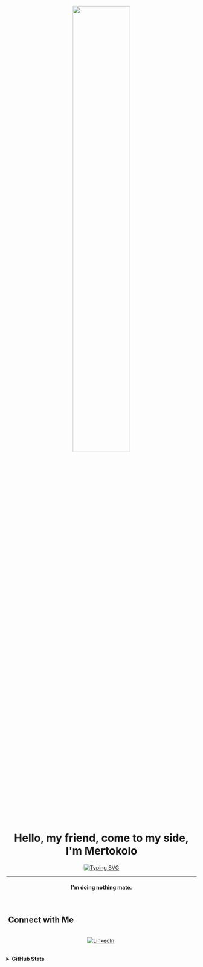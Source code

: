 <p align="center">

<img align-item="center" src="https://media.giphy.com/media/G3Hu8RMcnHZA2JK6x1/giphy.gif" width="55%" height="55%" class="giphy-embed">
<p>
<h1 align="center">Hello, my friend, come to my side, I'm Mertokolo</h1> 

<p align="center">
 <a href="https://git.io/typing-svg"><img src="https://readme-typing-svg.herokuapp.com?font=Silkscreen&pause=1000&color=36F700&background=FF008D00&center=true&vCenter=true&width=500&lines=Game+Desinger;Designer;Photomontagist;Video+Editor" alt="Typing SVG" /></a>
</p>
<hr/>
<h4 align="center">I'm doing nothing mate.</h4>

<br>
<!-- Connect with Me:START -->

## &nbsp;Connect with Me 
<p align="center">
<br>
<a href="https://www.linkedin.com/in/mustafa-mert-g%C3%B6kdeniz-97892b219/"><img src="https://img.shields.io/badge/linkedin-%230077B5.svg?&style=for-the-badge&logo=linkedin&logoColor=white" alt="LinkedIn" /></a>&nbsp;
</p>
<br>
<!-- Connect with Me:END -->

<!-- Stats:START -->
<details>
  <summary><b>GitHub Stats</b></summary> 
  <br>
    <p align="center"><img src="https://github-readme-streak-stats.herokuapp.com/?user=mertokolo&theme=algolia" alt="mertokolo"  /></p>
    <p></p>
</details>
<!-- Stats:END -->
  
<!-- YOUTUBE:START -->
<!-- ## 📺 Some Videos From My YouTube Channel
<table align="center">
  <tbody>
    <tr><td><a href="https://youtu.be/Jt3hvpU0YvI"><img width="140px" src="https://i.ytimg.com/vi/Jt3hvpU0YvI/mqdefault.jpg"></a></td>
    <td><a href="https://youtu.be/Jt3hvpU0YvI">Responsive Image Gallery with Lightbox | HTML and Bootstrap 4</a><br/>28 Apr 2021</td></tr>
    <tr><td><a href="https://youtu.be/aBL3HUtt_mY"><img width="140px" src="https://i.ytimg.com/vi/aBL3HUtt_mY/mqdefault.jpg"></a></td>
    <td><a href="https://youtu.be/aBL3HUtt_mY">Animated Profile Card | HTML CSS JavaScript</a><br/>3 Jan 2021</td></tr>    
    <tr><td><a href="https://youtu.be/ZAHOLdKYJCI"><img width="140px" src="https://i.ytimg.com/vi/ZAHOLdKYJCI/mqdefault.jpg"></a></td>
    <td><a href="https://youtu.be/ZAHOLdKYJCI">Draggable List or Drag & Drop List | HTML CSS JavaScript</a><br/>28 Nov 2020</td></tr>
  </tbody>
</table> -->
<!-- YOUTUBE:END -->
